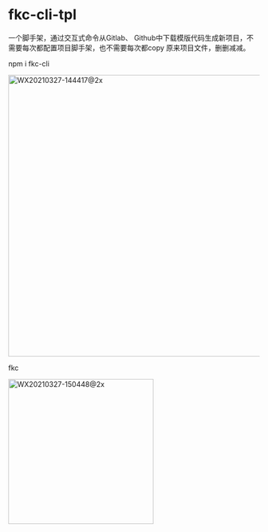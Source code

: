 # fkc-cli-tpl
一个脚手架，通过交互式命令从Gitlab、 Github中下载模版代码生成新项目，不需要每次都配置项目脚手架，也不需要每次都copy 原来项目文件，删删减减。

npm i fkc-cli

<img width="565" alt="WX20210327-144417@2x" src="https://user-images.githubusercontent.com/12712339/112712511-12567400-8f0b-11eb-9ef5-1a9a4427b2a4.png">

fkc

<img width="291" alt="WX20210327-150448@2x" src="https://user-images.githubusercontent.com/12712339/112713035-e4266380-8f0d-11eb-9b18-3b764662831e.png">
